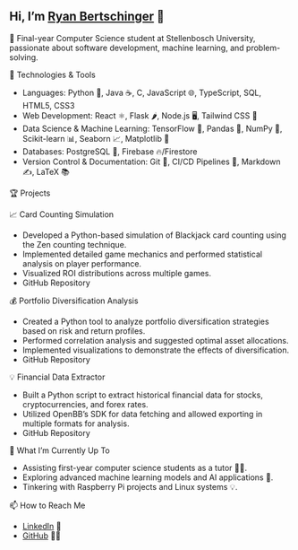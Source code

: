 ## Hi, I’m [Ryan Bertschinger](https://ryanbertschinger.com) 🦅

🚀 Final-year Computer Science student at Stellenbosch University, passionate about software development, machine learning, and problem-solving.

🔧 Technologies & Tools

- Languages: Python 🐍, Java ☕, C, JavaScript 🌐, TypeScript, SQL, HTML5, CSS3
- Web Development: React ⚛️, Flask 🌶️, Node.js 🖥️, Tailwind CSS 🎨
- Data Science & Machine Learning: TensorFlow 🤖, Pandas 🐼, NumPy 🔢, Scikit-learn 📊, Seaborn 📈, Matplotlib 🧮
- Databases: PostgreSQL 🐘, Firebase 🔥/Firestore
- Version Control & Documentation: Git 📝, CI/CD Pipelines 🚀, Markdown ✍️, LaTeX 📚

🏆 Projects

📈 Card Counting Simulation

- Developed a Python-based simulation of Blackjack card counting using the Zen counting technique.
- Implemented detailed game mechanics and performed statistical analysis on player performance.
- Visualized ROI distributions across multiple games.
- GitHub Repository

💰 Portfolio Diversification Analysis

- Created a Python tool to analyze portfolio diversification strategies based on risk and return profiles.
- Performed correlation analysis and suggested optimal asset allocations.
- Implemented visualizations to demonstrate the effects of diversification.
- GitHub Repository

💡 Financial Data Extractor

- Built a Python script to extract historical financial data for stocks, cryptocurrencies, and forex rates.
- Utilized OpenBB’s SDK for data fetching and allowed exporting in multiple formats for analysis.
- GitHub Repository

🌱 What I’m Currently Up To

- Assisting first-year computer science students as a tutor 👨‍🏫.
- Exploring advanced machine learning models and AI applications 🤖.
- Tinkering with Raspberry Pi projects and Linux systems 💡.

📫 How to Reach Me

- [LinkedIn](https://www.linkedin.com/in/ryan-bertschinger-458035211/) 💼
- [GitHub](https://github.com/ryan-bert) 👨‍💻